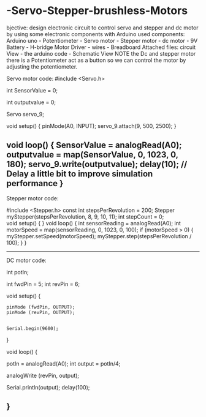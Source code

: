# -Servo-Stepper-brushless-Motors
bjective: design electronic circuit to control servo and stepper and dc  motor by using some electronic components with Arduino
used components: Arduino uno - Potentiometer - Servo motor - Stepper motor - dc motor - 9V Battery - H-bridge Motor Driver - wires - Breadboard
Attached files: circuit View - the arduino code - Schematic View 
NOTE the Dc and stepper motor there is a Potentiometer act as a button so we can control the motor by adjusting the potentiometer.

Servo motor code: 
#include <Servo.h>

int SensorValue = 0;

int outputvalue = 0;

Servo servo_9;

void setup()
{
  pinMode(A0, INPUT);
  servo_9.attach(9, 500, 2500);
}

void loop()
{
  SensorValue = analogRead(A0);
  outputvalue = map(SensorValue, 0, 1023, 0, 180);
  servo_9.write(outputvalue);
  delay(10); // Delay a little bit to improve simulation performance
}
-------
Stepper motor code: 

#include <Stepper.h>
const int stepsPerRevolution = 200; 
Stepper myStepper(stepsPerRevolution, 8, 9, 10, 11);
int stepCount = 0;  
void setup() {
}
void loop() {
  int sensorReading = analogRead(A0);
  int motorSpeed = map(sensorReading, 0, 1023, 0, 100);
  if (motorSpeed > 0) {
    myStepper.setSpeed(motorSpeed);
    myStepper.step(stepsPerRevolution / 100);
  }
}

--------
DC motor code: 

int potIn;

 int fwdPin = 5;
 int revPin = 6;


 void setup()
 {
   
    pinMode (fwdPin, OUTPUT);
    pinMode (revPin, OUTPUT);
   
   
    Serial.begin(9600);
   
   
 }

void loop()
{
  
  potIn = analogRead(A0);
  int output = potIn/4;
  
  analogWrite (revPin, output);
  
  Serial.println(output);
  delay(100);
  
}
------------










